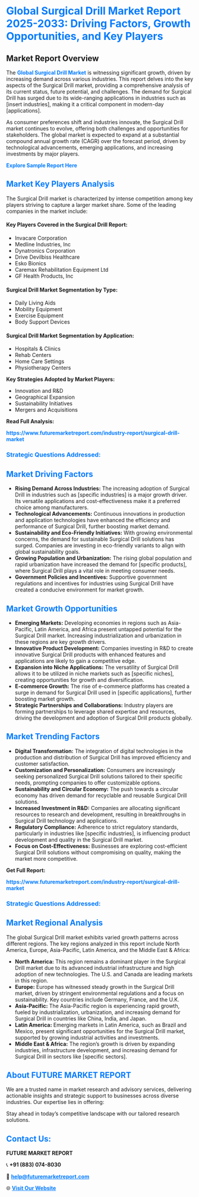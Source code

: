 <h1 style="color: #007BFF;">Global Surgical Drill Market Report 2025-2033: Driving Factors, Growth Opportunities, and Key Players</h1>

<section id="overview">
<h2>Market Report Overview</h2>
<p>The <a href="https://www.futuremarketreport.com/industry-report/surgical-drill-market" style="color: #007BFF; text-decoration: none;"><strong>Global Surgical Drill Market</strong></a> is witnessing significant growth, driven by increasing demand across various industries. This report delves into the key aspects of the Surgical Drill market, providing a comprehensive analysis of its current status, future potential, and challenges. The demand for Surgical Drill has surged due to its wide-ranging applications in industries such as [insert industries], making it a critical component in modern-day [applications].</p>
<p>As consumer preferences shift and industries innovate, the Surgical Drill market continues to evolve, offering both challenges and opportunities for stakeholders. The global market is expected to expand at a substantial compound annual growth rate (CAGR) over the forecast period, driven by technological advancements, emerging applications, and increasing investments by major players.</p>
</section>

<section id="overview">
<p><a href="https://www.futuremarketreport.com/request-sample/reportId=34046" style="color: #007BFF; text-decoration: none;"><strong>Explore Sample Report Here</strong></a></p>
</section>

<section id="key-players">
<h2 style="color: #007BFF;">Market Key Players Analysis</h2>
<p>The Surgical Drill market is characterized by intense competition among key players striving to capture a larger market share. Some of the leading companies in the market include:</p>
<h4>Key Players Covered in the Surgical Drill Report:</h4>
<ul><li>Invacare Corporation</li><li>Medline Industries, Inc</li><li>Dynatronics Corporation</li><li>Drive Devilbiss Healthcare</li><li>Esko Bionics</li><li>Caremax Rehabilitation Equipment Ltd</li><li>GF Health Products, Inc</li></ul>
<h4>Surgical Drill Market Segmentation by Type:</h4>
<ul><li>Daily Living Aids</li><li>Mobility Equipment</li><li>Exercise Equipment</li><li>Body Support Devices</li></ul>

<h4>Surgical Drill Market Segmentation by Application:</h4>
<ul><li>Hospitals &amp; Clinics</li><li>Rehab Centers</li><li>Home Care Settings</li><li>Physiotherapy Centers</li></ul>
<p><strong>Key Strategies Adopted by Market Players:</strong></p>
<ul>
<li>Innovation and R&D</li>
<li>Geographical Expansion</li>
<li>Sustainability Initiatives</li>
<li>Mergers and Acquisitions</li>
</ul>
</section>

<section>
<p><strong>Read Full Analysis: </strong></p><a href="https://www.futuremarketreport.com/industry-report/surgical-drill-market" style="color: #007BFF; text-decoration: none;"><strong>https://www.futuremarketreport.com/industry-report/surgical-drill-market</strong></a>
<h3 style="color: #007BFF;">Strategic Questions Addressed:</h3>
</section>

<section id="driving-factors">
<h2 style="color: #007BFF;">Market Driving Factors</h2>
<ul>
<li><strong>Rising Demand Across Industries:</strong> The increasing adoption of Surgical Drill in industries such as [specific industries] is a major growth driver. Its versatile applications and cost-effectiveness make it a preferred choice among manufacturers.</li>
<li><strong>Technological Advancements:</strong> Continuous innovations in production and application technologies have enhanced the efficiency and performance of Surgical Drill, further boosting market demand.</li>
<li><strong>Sustainability and Eco-Friendly Initiatives:</strong> With growing environmental concerns, the demand for sustainable Surgical Drill solutions has surged. Companies are investing in eco-friendly variants to align with global sustainability goals.</li>
<li><strong>Growing Population and Urbanization:</strong> The rising global population and rapid urbanization have increased the demand for [specific products], where Surgical Drill plays a vital role in meeting consumer needs.</li>
<li><strong>Government Policies and Incentives:</strong> Supportive government regulations and incentives for industries using Surgical Drill have created a conducive environment for market growth.</li>
</ul>
</section>

<section id="growth-opportunities">
<h2 style="color: #007BFF;">Market Growth Opportunities</h2>
<ul>
<li><strong>Emerging Markets:</strong> Developing economies in regions such as Asia-Pacific, Latin America, and Africa present untapped potential for the Surgical Drill market. Increasing industrialization and urbanization in these regions are key growth drivers.</li>
<li><strong>Innovative Product Development:</strong> Companies investing in R&D to create innovative Surgical Drill products with enhanced features and applications are likely to gain a competitive edge.</li>
<li><strong>Expansion into Niche Applications:</strong> The versatility of Surgical Drill allows it to be utilized in niche markets such as [specific niches], creating opportunities for growth and diversification.</li>
<li><strong>E-commerce Growth:</strong> The rise of e-commerce platforms has created a surge in demand for Surgical Drill used in [specific applications], further boosting market growth.</li>
<li><strong>Strategic Partnerships and Collaborations:</strong> Industry players are forming partnerships to leverage shared expertise and resources, driving the development and adoption of Surgical Drill products globally.</li>
</ul>
</section>

<section id="trending-factors">
<h2 style="color: #007BFF;">Market Trending Factors</h2>
<ul>
<li><strong>Digital Transformation:</strong> The integration of digital technologies in the production and distribution of Surgical Drill has improved efficiency and customer satisfaction.</li>
<li><strong>Customization and Personalization:</strong> Consumers are increasingly seeking personalized Surgical Drill solutions tailored to their specific needs, prompting companies to offer customizable options.</li>
<li><strong>Sustainability and Circular Economy:</strong> The push towards a circular economy has driven demand for recyclable and reusable Surgical Drill solutions.</li>
<li><strong>Increased Investment in R&D:</strong> Companies are allocating significant resources to research and development, resulting in breakthroughs in Surgical Drill technology and applications.</li>
<li><strong>Regulatory Compliance:</strong> Adherence to strict regulatory standards, particularly in industries like [specific industries], is influencing product development and quality in the Surgical Drill market.</li>
<li><strong>Focus on Cost-Effectiveness:</strong> Businesses are exploring cost-efficient Surgical Drill solutions without compromising on quality, making the market more competitive.</li>
</ul>
</section>

<section>
<p><strong>Get Full Report: </strong></p><a href="https://www.futuremarketreport.com/industry-report/surgical-drill-market" style="color: #007BFF; text-decoration: none;"><strong>https://www.futuremarketreport.com/industry-report/surgical-drill-market</strong></a>
<h3 style="color: #007BFF;">Strategic Questions Addressed:</h3>
</section>


<section id="regional-analysis">
<h2 style="color: #007BFF;">Market Regional Analysis</h2>
<p>The global Surgical Drill market exhibits varied growth patterns across different regions. The key regions analyzed in this report include North America, Europe, Asia-Pacific, Latin America, and the Middle East & Africa:</p>
<ul>
<li><strong>North America:</strong> This region remains a dominant player in the Surgical Drill market due to its advanced industrial infrastructure and high adoption of new technologies. The U.S. and Canada are leading markets in this region.</li>
<li><strong>Europe:</strong> Europe has witnessed steady growth in the Surgical Drill market, driven by stringent environmental regulations and a focus on sustainability. Key countries include Germany, France, and the U.K.</li>
<li><strong>Asia-Pacific:</strong> The Asia-Pacific region is experiencing rapid growth, fueled by industrialization, urbanization, and increasing demand for Surgical Drill in countries like China, India, and Japan.</li>
<li><strong>Latin America:</strong> Emerging markets in Latin America, such as Brazil and Mexico, present significant opportunities for the Surgical Drill market, supported by growing industrial activities and investments.</li>
<li><strong>Middle East & Africa:</strong> The region’s growth is driven by expanding industries, infrastructure development, and increasing demand for Surgical Drill in sectors like [specific sectors].</li>
</ul>
</section>

<footer>
<h2 style="color: #007BFF;">About FUTURE MARKET REPORT</h2>
<p>We are a trusted name in market research and advisory services, delivering actionable insights and strategic support to businesses across diverse industries. Our expertise lies in offering:</p>

<p>Stay ahead in today’s competitive landscape with our tailored research solutions.</p>

<h2 style="color: #007BFF;">Contact Us:</h2>
<p><strong>FUTURE MARKET REPORT</strong></p>
<p>📞 <strong>+91 (883) 074-8030</strong></p>
<p>📧 <strong><a href="mailto:help@futuremarketreport.com" style="color: #007BFF;">help@futuremarketreport.com</a></strong></p>
<p>🌐 <strong><a href="https://www.futuremarketreport.com/" style="color: #007BFF;">Visit Our Website</a></strong></p>
</footer>